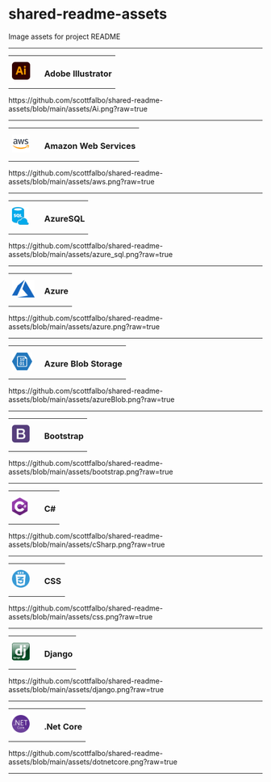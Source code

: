 # shared-readme-assets

Image assets for project README

---
<!-- adobe ai -->
<table width=320>
    <tr>
        <td width=50>
            <img src = "https://github.com/scottfalbo/shared-readme-assets/blob/main/assets/Ai.png?raw=true" height=35 />
        </td>
        <td>
            <h3>Adobe Illustrator</h3>
        </td>
    </tr>
</table>
<p>https://github.com/scottfalbo/shared-readme-assets/blob/main/assets/Ai.png?raw=true</p>

---
<!-- aws -->
<table width=320>
    <tr>
        <td width=50>
            <img src = "https://github.com/scottfalbo/shared-readme-assets/blob/main/assets/aws.png?raw=true" height=35 />
        </td>
        <td>
            <h3>Amazon Web Services</h3>
        </td>
    </tr>
</table>
<p>https://github.com/scottfalbo/shared-readme-assets/blob/main/assets/aws.png?raw=true</p>

---
<!-- azure sql -->
<table width=320>
    <tr>
        <td width=50>
            <img src = "https://github.com/scottfalbo/shared-readme-assets/blob/main/assets/azure_sql.png?raw=true" height=35 />
        </td>
        <td>
            <h3>AzureSQL</h3>
        </td>
    </tr>
</table>
<p>https://github.com/scottfalbo/shared-readme-assets/blob/main/assets/azure_sql.png?raw=true</p>

---
<!-- azure -->
<table width=320>
    <tr>
        <td width=50>
            <img src = "https://github.com/scottfalbo/shared-readme-assets/blob/main/assets/azure.png?raw=true" height=35 />
        </td>
        <td>
            <h3>Azure</h3>
        </td>
    </tr>
</table>
<p>https://github.com/scottfalbo/shared-readme-assets/blob/main/assets/azure.png?raw=true</p>

---
<!-- azure blob -->
<table width=320>
    <tr>
        <td width=50>
            <img src = "https://github.com/scottfalbo/shared-readme-assets/blob/main/assets/azureBlob.png?raw=true" height=35 />
        </td>
        <td>
            <h3>Azure Blob Storage</h3>
        </td>
    </tr>
</table>
<p>https://github.com/scottfalbo/shared-readme-assets/blob/main/assets/azureBlob.png?raw=true</p>

---
<!-- bootstrap -->
<table width=320>
    <tr>
        <td width=50>
            <img src = "https://github.com/scottfalbo/shared-readme-assets/blob/main/assets/bootstrap.png?raw=true" height=35 />
        </td>
        <td>
            <h3>Bootstrap</h3>
        </td>
    </tr>
</table>
<p>https://github.com/scottfalbo/shared-readme-assets/blob/main/assets/bootstrap.png?raw=true</p>

---
<!-- C# -->
<table width=320>
    <tr>
        <td width=50>
            <img src = "https://github.com/scottfalbo/shared-readme-assets/blob/main/assets/cSharp.png?raw=true" height=35 />
        </td>
        <td>
            <h3>C#</h3>
        </td>
    </tr>
</table>
<p>https://github.com/scottfalbo/shared-readme-assets/blob/main/assets/cSharp.png?raw=true</p>

---
<!-- css -->
<table width=320>
    <tr>
        <td width=50>
            <img src = "https://github.com/scottfalbo/shared-readme-assets/blob/main/assets/css.png?raw=true" height=35 />
        </td>
        <td>
            <h3>CSS</h3>
        </td>
    </tr>
</table>
<p>https://github.com/scottfalbo/shared-readme-assets/blob/main/assets/css.png?raw=true</p>

---
<!-- django -->
<table width=320>
    <tr>
        <td width=50>
            <img src = "https://github.com/scottfalbo/shared-readme-assets/blob/main/assets/django.png?raw=true" height=35 />
        </td>
        <td>
            <h3>Django</h3>
        </td>
    </tr>
</table>
<p>https://github.com/scottfalbo/shared-readme-assets/blob/main/assets/django.png?raw=true</p>

---
<!-- .net core -->
<table width=320>
    <tr>
        <td width=50>
            <img src = "https://github.com/scottfalbo/shared-readme-assets/blob/main/assets/dotnetcore.png?raw=true" height=35 />
        </td>
        <td>
            <h3>.Net Core</h3>
        </td>
    </tr>
</table>
<p>https://github.com/scottfalbo/shared-readme-assets/blob/main/assets/dotnetcore.png?raw=true</p>

---

